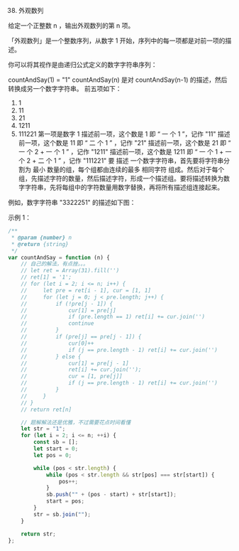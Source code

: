 38. 外观数列

给定一个正整数 n ，输出外观数列的第 n 项。

「外观数列」是一个整数序列，从数字 1 开始，序列中的每一项都是对前一项的描述。

你可以将其视作是由递归公式定义的数字字符串序列：

countAndSay(1) = "1"
countAndSay(n) 是对 countAndSay(n-1) 的描述，然后转换成另一个数字字符串。
前五项如下：

1. 1
2. 11
3. 21
4. 1211
5. 111221
   第一项是数字 1
   描述前一项，这个数是 1 即 “ 一 个 1 ”，记作 "11"
   描述前一项，这个数是 11 即 “ 二 个 1 ” ，记作 "21"
   描述前一项，这个数是 21 即 “ 一 个 2 + 一 个 1 ” ，记作 "1211"
   描述前一项，这个数是 1211 即 “ 一 个 1 + 一 个 2 + 二 个 1 ” ，记作 "111221"
   要 描述 一个数字字符串，首先要将字符串分割为 最小 数量的组，每个组都由连续的最多 相同字符 组成。然后对于每个组，先描述字符的数量，然后描述字符，形成一个描述组。要将描述转换为数字字符串，先将每组中的字符数量用数字替换，再将所有描述组连接起来。

例如，数字字符串 "3322251" 的描述如下图：

示例 1：

```javascript
/**
 * @param {number} n
 * @return {string}
 */
var countAndSay = function (n) {
    // 自己的解法，有点挫。。。
    // let ret = Array(31).fill('')
    // ret[1] = '1';
    // for (let i = 2; i <= n; i++) {
    //     let pre = ret[i - 1], cur = [1, 1]
    //     for (let j = 0; j < pre.length; j++) {
    //         if (!pre[j - 1]) {
    //             cur[1] = pre[j]
    //             if (pre.length == 1) ret[i] += cur.join('')
    //             continue
    //         }
    //         if (pre[j] == pre[j - 1]) {
    //             cur[0]++
    //             if (j == pre.length - 1) ret[i] += cur.join('')
    //         } else {
    //             cur[1] = pre[j - 1]
    //             ret[i] += cur.join('');
    //             cur = [1, pre[j]]
    //             if (j == pre.length - 1) ret[i] += cur.join('')
    //         }
    //     }
    // }
    // return ret[n]

    // 题解解法还是优雅，不过需要花点时间看懂
    let str = "1";
    for (let i = 2; i <= n; ++i) {
        const sb = [];
        let start = 0;
        let pos = 0;

        while (pos < str.length) {
            while (pos < str.length && str[pos] === str[start]) {
                pos++;
            }
            sb.push("" + (pos - start) + str[start]);
            start = pos;
        }
        str = sb.join("");
    }

    return str;
};
```
